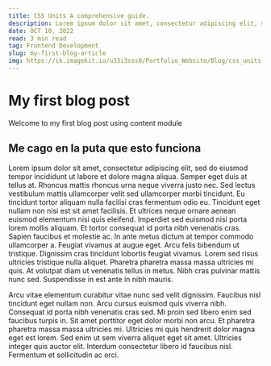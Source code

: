 ```yaml
---
title: CSS Units A comprehensive guide.
description: Lorem ipsum dolor sit amet, consectetur adipiscing elit, sed do eiusmod tempor incididunt ut labore et dolore magna aliqua. 
date: OCT 10, 2022
read: 3 min read
tag: Frontend Development 
slug: my-first-blog-article
img: https://ik.imagekit.io/u33i3sss0/Portfolio_Website/Blog/css_units___1_ksNePUKjQ.png?ik-sdk-version=javascript-1.4.3&updatedAt=1665689390465
---
```



# My first blog post

Welcome to my first blog post using content module

## Me cago en la puta que esto funciona


Lorem ipsum dolor sit amet, consectetur adipiscing elit, sed do eiusmod tempor incididunt ut labore et dolore magna aliqua. Semper eget duis at tellus at. Rhoncus mattis rhoncus urna neque viverra justo nec. Sed lectus vestibulum mattis ullamcorper velit sed ullamcorper morbi tincidunt. Eu tincidunt tortor aliquam nulla facilisi cras fermentum odio eu. Tincidunt eget nullam non nisi est sit amet facilisis. Et ultrices neque ornare aenean euismod elementum nisi quis eleifend. Imperdiet sed euismod nisi porta lorem mollis aliquam. Et tortor consequat id porta nibh venenatis cras. Sapien faucibus et molestie ac. In ante metus dictum at tempor commodo ullamcorper a. Feugiat vivamus at augue eget. Arcu felis bibendum ut tristique. Dignissim cras tincidunt lobortis feugiat vivamus. Lorem sed risus ultricies tristique nulla aliquet. Pharetra pharetra massa massa ultricies mi quis. At volutpat diam ut venenatis tellus in metus. Nibh cras pulvinar mattis nunc sed. Suspendisse in est ante in nibh mauris.

Arcu vitae elementum curabitur vitae nunc sed velit dignissim. Faucibus nisl tincidunt eget nullam non. Arcu cursus euismod quis viverra nibh. Consequat id porta nibh venenatis cras sed. Mi proin sed libero enim sed faucibus turpis in. Sit amet porttitor eget dolor morbi non arcu. Et pharetra pharetra massa massa ultricies mi. Ultricies mi quis hendrerit dolor magna eget est lorem. Sed enim ut sem viverra aliquet eget sit amet. Ultricies integer quis auctor elit. Interdum consectetur libero id faucibus nisl. Fermentum et sollicitudin ac orci.
